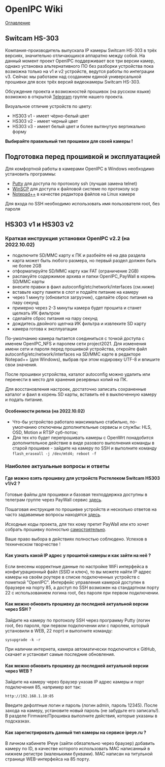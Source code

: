 # OpenIPC Wiki
[Оглавление](../index.md)

Switcam HS-303
--------------

Компания-производитель выпускала IP камеры Switcam HS-303 в трёх версиях,
значительно отличающихся аппаратно между собой. На данный момент проект
OpenIPC поддерживает все три версии камер, однако установка альтернативного ПО
без разборки устройства пока возможна только на v1 и v2 устройств, ведутся
работы по интеграции v3. Сейчас мы работаем над созданием единой универсальной
прошивки для всех трёх версий видеокамеры Switcam HS-303.

Обсуждение проекта и возможностей прошивок (на русском языке) возможно в
открытой [Telegram](https://t.me/openipc_modding) группе нашего проекта.

Визуальное отличие устройств по цвету:

* HS303 v1 - имеет чёрно-белый цвет
* HS303 v2 - имеет черный цвет
* HS303 v3 - имеет белый цвет и более вытянутую вертикально форму

**Выбирайте правильный тип прошивки для своей камеры !**



## Подготовка перед прошивкой и эксплуатацией

Для комфортной работы в камерами OpenIPC в Windows необходимо установить программы:

* [Putty](https://www.chiark.greenend.org.uk/~sgtatham/putty/latest.html) для доступа по протоколу ssh (лучшая замена telnet)
* [WinSCP](https://winscp.net/eng/docs/lang:ru) для доступа к файловой системе по протоколу scp
* [Notepad++](https://notepad-plus-plus.org/) в качестве редактора файлов на Linux камере

Для входа по SSH необходимо использовать имя пользователя root, без пароля



## HS303 v1 и HS303 v2

### Краткая инструкция установки OpenIPC v2.2 (на 2022.10.02)

- подключите SD/MMC карту к ПК и разбейте её на два раздела
- карта может быть любого размера, но первый раздел должен быть не более 2GB
- отформатируйте SD/MMC карту как FAT (ограничение 2GB)
- распакуйте содержимое архива и папки OpenIPC_PayWall в корень SD/MMC карты
- внесите правки в фаил autoconfig/etc/network/interfaces (см.ниже)
- вставьте карту памяти в слот и подайте питание на камеру
- через 1 минуту (обновится загрузчик), сделайте сброс питания на пару секунд
- примерно через 2-3 минуты камера будет прошита и станет щелкать ИК фильтром
- сделайте сброс питания на пару секунд
- дождитесь двойного щелчка ИК фильтра и извлеките SD карту
- камера готова к эксплуатации

По-умолчанию камера пытается соединиться с точкой доступа с именем OpenIPC_NFS
и паролем сети project2021. Для изменения имени сети и пароля перед прошивкой
устройства, откройте файл autoconfig/etc/network/interfaces на SD/MMC карте в
редакторе Notepad++ (для Windows), выбрав при этом кодировку UTF-8 и впишите
свои значения.

После прошивки устройства, каталог autoconfig можно удалить или перенести в
место для хранения резервных копий на ПК.

Для восстановления настроек, достаточно записать сохраненные каталог и фаил в
корень SD карты, вставить её в выключенную камеру и подать питание.



#### Особенности релиза (на 2022.10.02)

- Что-бы устройство работало максимально стабильно, по-умолчанию отключены 
  дополнительные сервисы и службы: HLS, OSD, Motion и RTSP суб-поток;
- Для тех кто будет перепрошивать камеры с OpenWrt понадобится дополнительное
  действие в виде разового выполнения команды в старой прошивке - зайдите на
  камеру по SSH и выполните команду `flash_eraseall -j /dev/mtd4; reboot -f`



### Наиболее актуальные вопросы и ответы

#### Где можно взять прошивку для устройств Ростелеком Switcam HS303 v1/v2 ?

Готовые файлы для прошивки и базовая техподдержка доступны в телеграм группе
через PayWall сервис [здесь](https://paywall.pw/openipc).

Пошаговая инструкция по прошивке устройств и несколько ответов на часто задаваемые
вопросы находятся [здесь](https://openipc.github.io/wiki/ru/hardware-hs303.html).

Исходные коды проекта, для тех кому претит PayWall или кто хочет собрать прошивку
полностью [самостоятельно](https://github.com/OpenIPC).

Ваше право выбора в действиях полностью соблюдено. Успехов в техническом творчестве !

#### Как узнать какой IP адрес у прошитой камеры и как зайти на неё ?

Если внесены корректные данные по настройке WiFi интерфейса в конфигурационный
файл (SSID и ключ), то вы можете найти IP адрес камеры на своём роутере в списке
подключенных устройств с пометкой "OpenIPC".
Интерфейс управления камерой доступен в браузере на порту 85, а доступ по SSH
возможен на стандартном порту 22 с использованием логина root, без пароля при
первом подключении.

#### Как можно обновить прошивку до последней актуальной версии через SSH ?

Зайдите на камеру по протоколу SSH через программу Putty (логин root, без пароля,
при первом подключении или с паролем, который установили в WEB, 22 порт) и
выполните команду:

```
sysupgrade -k -r
```

При наличии интернета, камера автоматически подключится к GitHub, скачает
и установит самые последние обновления.


#### Как можно обновить прошивку до последней актуальной версии через WEB ?

Зайдите на камеру через браузер указав IP адрес камеры и порт подключения 85,
например вот так:

```
http://192.168.1.10:85
```

Введите дефолтные логин и пароль (логин admin, пароль 12345).
После захода на камеру, установите новый пароль (не забудьте его записать!).
В разделе Firmware/Прошивка выполните действия, которые указаны в подсказках.

#### Как зарегистрировать данный тип камеры на сервисе ipeye.ru ?

В личном кабинете IPeye (зайти обязательно через браузер) добавить камеру по ID,
в качестве которого использовать MAC написанный в нижнем регистре (маленькими 
буквами). MAC написан на титульной странице WEB-интерфейса на 85 порту.

